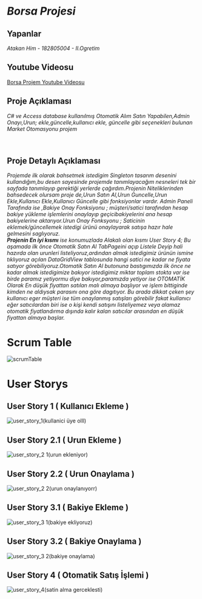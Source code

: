 # *Borsa Projesi*

## **Yapanlar**
*Atakan Him - 182805004 - II.Ogretim*<br/>
## **Youtube Videosu**
 [Borsa Projem Youtube Videosu](https://www.youtube.com/watch?v=VnqjoPU8pjY)<br/>
## **Proje Açıklaması**
 *C# ve Access database kullanılmış  Otomatik Alım Satın Yapabilen,Admin Onayı,Urun; ekle,güncelle,kullanıcı ekle, güncelle gibi seçenekleri bulunan Market Otomasyonu projem*<br/><br/><br/>
## **Proje Detaylı Açıklaması**
*Projemde ilk olarak bahsetmek istedigim Singleton tasarım desenini kullandığım,bu
desen sayesinde projemde tanımlayacağım nesneleri tek bir sayfada tanımlayıp 
gerektiği yerlerde çağırdım.Projenin Niteliklerinden bahsedecek olursam proje de,Urun Satın Al,Urun 
Guncelle,Urun Ekle,Kullanıcı Ekle,Kullanıcı Güncelle gibi fonksiyonlar vardır.
Admin Paneli Tarafında ise ,Bakiye Onay Fonksiyonu ; müşteri/satici tarafından 
hesap bakiye yükleme işlemlerini onaylayıp geçicibakiyelerini ana hesap bakiyelerine 
aktarıyor.Urun Onay Fonksyonu ; Saticinin eklemek/güncellemek istedigi ürünü 
onaylayarak satışa hazır hale gelmesini saglıyoruz.<br/>
**Projenin En iyi kısmı** ise konumuzlada Alakalı olan kısmı User Story 4;
Bu aşamada ilk önce Otomatik Satın Al TabPageini açıp Listele Deyip hali hazırda 
olan urunleri listeliyoruz,ardından almak istedigimiz ürünün ismine tıklıyoruz açılan 
DataGridView tablosunda hangi satici ne kadar ne fiyata satıyor 
görebiliyoruz.Otomatik Satın Al butonuna bastıgımızda ilk önce ne kadar almak 
istedigimize bakıyor istedigimiz miktar toplam stokta var ise birde paramız yetiyormu 
diye bakıyor,paramızda yetiyor ise OTOMATİK Olarak En düşük fiyattan satılan malı 
almaya başlıyor ve işlem bittiginde kimden ne aldıysak parasını ona göre dagıtıyor.
Bu arada dikkat çeken şey kullanıcı eger müşteri ise tüm onaylanmış satışları 
görebilir fakat kullanıcı eğer satıcılardan biri ise o kişi kendi satışını listeliyemez veya 
alamaz otomatik fiyatlandırma dışında kalır kalan satıcılar arasından en düşük 
fiyattan almaya başlar.*<br/>
# **Scrum Table**
![scrumTable](https://user-images.githubusercontent.com/52455771/122578002-1ef6ee00-d05c-11eb-83b4-6827244608b9.png)<br/>
# **User Storys**
## User Story 1 ( Kullanıcı Ekleme )
![user_story_1(kullanici üye olll)](https://user-images.githubusercontent.com/52455771/118190032-3afae480-b44b-11eb-92a5-ac14698edd10.png)<br/>
## User Story 2.1 ( Urun Ekleme )
![user_story_2 1(urun ekleniyor)](https://user-images.githubusercontent.com/52455771/118190039-3cc4a800-b44b-11eb-9979-742c29c2c724.png)<br/>
## User Story 2.2 ( Urun Onaylama )
![user_story_2 2(urun onaylanıyorr)](https://user-images.githubusercontent.com/52455771/118190043-3d5d3e80-b44b-11eb-97e1-7de9aca5d691.png)<br/>
## User Story 3.1 ( Bakiye Ekleme )
![user_story_3 1(bakiye ekliyoruz)](https://user-images.githubusercontent.com/52455771/118190047-3df5d500-b44b-11eb-86ee-4a4692dbc8ed.png)<br/>
## User Story 3.2 ( Bakiye Onaylama )
![user_story_3 2(bakiye onaylama)](https://user-images.githubusercontent.com/52455771/118190051-3e8e6b80-b44b-11eb-8a74-53e8683bd676.png)<br/>
## User Story 4 ( Otomatik Satış İşlemi ) 
![user_story_4(satin alma gerceklesti)](https://user-images.githubusercontent.com/52455771/118190053-3fbf9880-b44b-11eb-993f-77797f1a569c.png)<br/>
